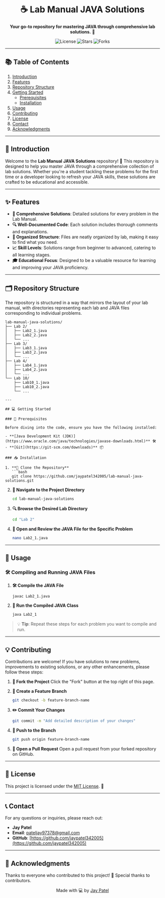 
<h1 align="center">☕ Lab Manual JAVA Solutions</h1>

<p align="center">
  <strong>Your go-to repository for mastering JAVA through comprehensive lab solutions.</strong> 🚀
</p>


<p align="center">
  <img src="https://img.shields.io/github/license/jaypatel342005/JAVA?style=flat-square" alt="License"/>
  <img src="https://img.shields.io/github/stars/jaypatel342005/JAVA?style=social" alt="Stars"/>
  <img src="https://img.shields.io/github/forks/jaypatel342005/JAVA?style=social" alt="Forks"/>
</p>


---

## 📚 Table of Contents

1. [Introduction](#-introduction)
2. [Features](#-features)
3. [Repository Structure](#-repository-structure)
4. [Getting Started](#-getting-started)
   - [Prerequisites](#-prerequisites)
   - [Installation](#-installation)
5. [Usage](#-usage)
6. [Contributing](#-contributing)
7. [License](#-license)
8. [Contact](#-contact)
9. [Acknowledgments](#-acknowledgments)

---

## 🚀 Introduction

Welcome to the **Lab Manual JAVA Solutions** repository! 🌟 This repository is designed to help you master JAVA through a comprehensive collection of lab solutions. Whether you're a student tackling these problems for the first time or a developer looking to refresh your JAVA skills, these solutions are crafted to be educational and accessible.

---

## ✨ Features

- **📝 Comprehensive Solutions**: Detailed solutions for every problem in the Lab Manual.
- **🔍 Well-Documented Code**: Each solution includes thorough comments and explanations.
- **📂 Organized Structure**: Files are neatly organized by lab, making it easy to find what you need.
- **📈 Skill Levels**: Solutions range from beginner to advanced, catering to all learning stages.
- **🎓 Educational Focus**: Designed to be a valuable resource for learning and improving your JAVA proficiency.

---

## 🗂️ Repository Structure

The repository is structured in a way that mirrors the layout of your lab manual, with directories representing each lab and JAVA files corresponding to individual problems.

```plaintext
lab-manual-java-solutions/
├── Lab 2/
│   ├── Lab2_1.java
│   ├── Lab2_2.java
│   └── ...
├── Lab 3/
│   ├── Lab3_1.java
│   ├── Lab3_2.java
│   └── ...
├── Lab 4/
│   ├── Lab4_1.java
│   ├── Lab4_2.java
│   └── ...
└── Lab 10/
    ├── Lab10_1.java
    ├── Lab10_2.java
    └── ...

---

## 💻 Getting Started

### 🔧 Prerequisites

Before diving into the code, ensure you have the following installed:

- **[Java Development Kit (JDK)](https://www.oracle.com/java/technologies/javase-downloads.html)** 🛠️
- **[Git](https://git-scm.com/downloads)** 📦

### 📥 Installation

1. **🔄 Clone the Repository**
   ```bash
   git clone https://github.com/jaypatel342005/lab-manual-java-solutions.git
   ```

2. **📂 Navigate to the Project Directory**
   ```bash
   cd lab-manual-java-solutions
   ```

3. **🔍 Browse the Desired Lab Directory**
   ```bash
   cd "Lab 2"
   ```

4. **📄 Open and Review the JAVA File for the Specific Problem**
   ```bash
   nano Lab2_1.java
   ```

---

## 🎯 Usage

### 🛠️ Compiling and Running JAVA Files

1. **🛠️ Compile the JAVA File**
   ```bash
   javac Lab2_1.java
   ```

2. **🚀 Run the Compiled JAVA Class**
   ```bash
   java Lab2_1
   ```

> 💡 **Tip**: Repeat these steps for each problem you want to compile and run.

---

## 💡 Contributing

Contributions are welcome! If you have solutions to new problems, improvements to existing solutions, or any other enhancements, please follow these steps:

1. **🍴 Fork the Project**
   Click the "Fork" button at the top right of this page.

2. **🌿 Create a Feature Branch**
   ```bash
   git checkout -b feature-branch-name
   ```

3. **✏️ Commit Your Changes**
   ```bash
   git commit -m "Add detailed description of your changes"
   ```

4. **🔼 Push to the Branch**
   ```bash
   git push origin feature-branch-name
   ```

5. **🔄 Open a Pull Request**
   Open a pull request from your forked repository on GitHub.

---

## 📄 License

This project is licensed under the [MIT License](LICENSE). 📝

---

## 📞 Contact

For any questions or inquiries, please reach out:

- **Jay Patel**
- **Email**: [pateljay97378@gmail.com](mailto:pateljay97378@gmail.com)
- **GitHub**: [https://github.com/jaypatel342005](https://github.com/jaypatel342005)

---

## 🙏 Acknowledgments

Thanks to everyone who contributed to this project! 🌟 Special thanks to contributors.

<p align="center">Made with 💻 by <a href="https://github.com/jaypatel342005">Jay Patel</a></p>


